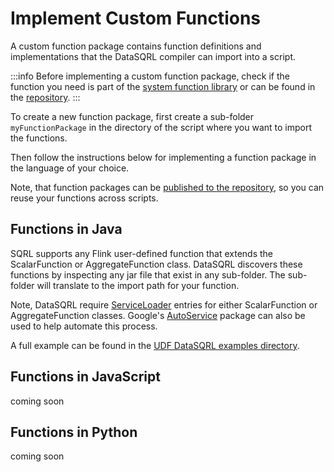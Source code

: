 
# Implement Custom Functions

A custom function package contains function definitions and implementations that the DataSQRL compiler can import into a script.

:::info
Before implementing a custom function package, check if the function you need is part of the [system function library](/docs/category/functions) or can be found in the [repository](https://dev.datasqrl.com).
:::

To create a new function package, first create a sub-folder `myFunctionPackage` in the directory of the script where you want to import the functions. 

Then follow the instructions below for implementing a function package in the language of your choice.

Note, that function packages can be [published to the repository](../../../operations/repository#publish), so you can reuse your functions across scripts.

## Functions in Java
SQRL supports any Flink user-defined function that extends the ScalarFunction or AggregateFunction class. DataSQRL discovers these functions by inspecting any jar file that exist in any sub-folder. The sub-folder will translate to the import path for your function.

Note, DataSQRL require [ServiceLoader](https://docs.oracle.com/en/java/javase/11/docs/api/java.base/java/util/ServiceLoader.html) entries for either ScalarFunction or AggregateFunction classes. Google's [AutoService](https://chromium.googlesource.com/external/github.com/google/auto/+/auto-value-1.5.3/service/README.md) package can also be used to help automate this process.

A full example can be found in the [UDF DataSQRL examples directory](https://github.com/DataSQRL/sqrl/tree/main/sqrl-examples/udf).

## Functions in JavaScript

coming soon

## Functions in Python

coming soon
